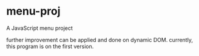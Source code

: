 # menu-proj

A JavaScript menu project

further improvement can be applied and done on dynamic DOM.
currently, this program is on the first version.
